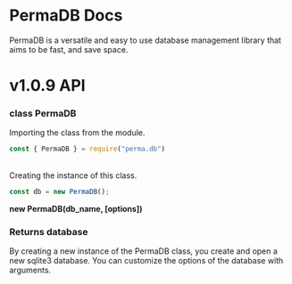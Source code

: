 # PermaDB Docs
PermaDB is a versatile and easy to use database management library that aims to be fast, and save space.

# v1.0.9 API

### class PermaDB

Importing the class from the module.
```js
const { PermaDB } = require("perma.db")
````
<br>
Creating the instance of this class.

```js
const db = new PermaDB();
```

<strong>new PermaDB(db_name, [options])</strong>
<h3>Returns database</h3>

By creating a new instance of the PermaDB class, you create and open a new sqlite3 database.
You can customize the options of the database with arguments.
